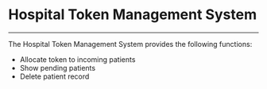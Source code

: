 # Hospital Token Management System

---

The Hospital Token Management System provides the following functions:

- Allocate token to incoming patients
- Show pending patients
- Delete patient record
